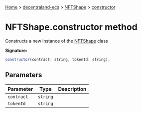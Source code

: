 [Home](./index) &gt; [decentraland-ecs](./decentraland-ecs.md) &gt; [NFTShape](./decentraland-ecs.nftshape.md) &gt; [constructor](./decentraland-ecs.nftshape.constructor.md)

# NFTShape.constructor method

Constructs a new instance of the [NFTShape](./decentraland-ecs.nftshape.md) class

**Signature:**
```javascript
constructor(contract: string, tokenId: string);
```

## Parameters

|  Parameter | Type | Description |
|  --- | --- | --- |
|  `contract` | `string` |  |
|  `tokenId` | `string` |  |

